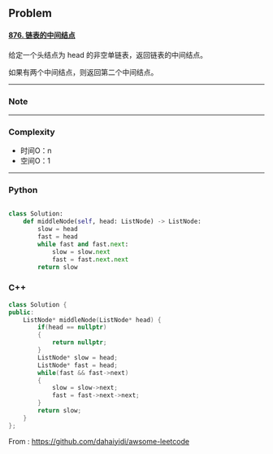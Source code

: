 ## Problem

#### [876. 链表的中间结点](https://leetcode-cn.com/problems/middle-of-the-linked-list/)


给定一个头结点为 head 的非空单链表，返回链表的中间结点。

如果有两个中间结点，则返回第二个中间结点。

------

### Note

------

### Complexity

- 时间O：n
- 空间O：1

------

### Python



```python

class Solution:
    def middleNode(self, head: ListNode) -> ListNode:
        slow = head
        fast = head
        while fast and fast.next:
            slow = slow.next
            fast = fast.next.next
        return slow
```



### C++

```C++
class Solution {
public:
    ListNode* middleNode(ListNode* head) {
        if(head == nullptr)
        {
            return nullptr;
        }
        ListNode* slow = head;
        ListNode* fast = head;
        while(fast && fast->next)
        {
            slow = slow->next;
            fast = fast->next->next;
        }
        return slow;
    }
};
```



From : https://github.com/dahaiyidi/awsome-leetcode
